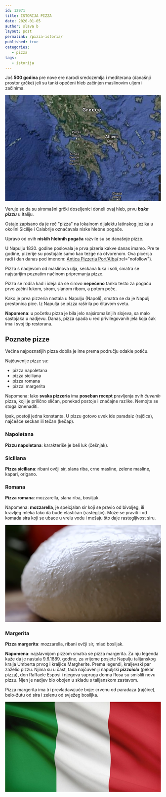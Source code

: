 ```yaml
---
id: 12971
title: ISTORIJA PIZZA
date: 2020-01-05
author: slava b
layout: post
permalink: /pizza-istoria/
published: true
categories:
   - pizza
tags:
   - istorija
---
```


Još **500 godina** pre nove ere narodi sredozemlja i mediterana (današnji prostor grčke) jeli su tanki opečeni hleb začinjen maslinovim uljem i začinima.

![grcka](/wp-content/uploads/2020/02/pizza.gr.jpg)

Veruje se da su siromašni grčki doseljenici doneli ovaj hleb, prvu **_baka pizzu_** u Italiju.

Ostaje zapisano da je reč "pizza" na lokalnom dijalektu latinskog jezika u okolini Sicilije i Calabrije označavala niske hlebne pogače.

Upravo od ovih **niskih hlebnih pogača** razvile su se današnje pizze.

U Napulju 1830. godine poslovala je prva pizeria kakve danas imamo. Pre te godine, pizerije su postojale samo kao tezge na otvorenom. Ova picerija radi i dan danas pod imenom: [Antica Pizzeria Port'Alba](https://en.wikipedia.org/wiki/Antica_Pizzeria_Port%27Alba){:rel="nofollow"}.

Pizza s nadjevom od maslinova ulja, seckana luka i soli, smatra se najstarijim poznatim načinom pripremanja pizze.

Pizza se rodila kad i ideja da se sirovo **nepečeno** tanko testo za pogaču prvo začini lukom, sirom, slanom ribom, a potom peče.

Kako je prva pizzeria nastala u Napulju (Napoli), smatra se da je Napulj prestonica pice. Iz Napulja se pizza raširila po čitavom svetu.

**Napomena**: u početku pizza je bila jelo najsiromašnijih slojeva, sa malo sastojaka u nadjevu. Danas, pizza spada u red privilegovanih jela koja čak ima i svoj tip restorana.

## Poznate pizze 

Većina najpoznatijih pizza dobila je ime prema području odakle potiču. 

Najčuvenije pizze su:

* pizza napoletana 
* pizza siciliana
* pizza romana
* pizzai margerita

Napomena: Iako **svaka pizzeria** ima **poseban recept** pravljenja ovih _čuvenih_ pizza, koji je prilično sličan, ponekad postoje i značajne razlike. Nemojte se stoga iznenaditi.

Ipak, postoji jedna konstanta. U pizzu gotovo uvek ide paradaiz (rajčica), najčešće seckan ili tečan (kečap).

### Napoletana

**Pizzu napoletana**: karakteriše je beli luk (češnjak).


### Siciliana
**Pizza siciliana**: ribani ovčji sir, slana riba, crne masline, zelene masline, kapari, origano.

### Romana
**Pizza romana**: mozzarella, slana riba, bosiljak.

Napomena:  **mozzarella**, je speicjalan sir koji se pravio od bivoljeg, ili kravljeg mleka tako da bude elastičan (rastegljiv). Može se praviti i od komada sira koji se ubace u vrelu vodu i mešaju što daje rastegljivost siru.

![mozzarella](/wp-content/uploads/2020/02/pizza.mozzarella.jpg)

### Margerita
**Pizza margerita**: mozzarella, ribani ovčji sir,
mlad bosiljak.

**Napomena**: najslavnijom pizzom smatra se pizza margerita. Za nju legenda kaže da je nastala 9.6.1889. godine, za vrijeme posjete Napulju talijanskog kralja Umberta prvog i kraljice Margherite. Prema legendi, kraljevski par zaželio pizzu. Njima su u čast, tada najčuveniji napuljski _**pizzaiolo**_ (pekar pizza), don Raffaele Esposi i njegova supruga donna Rosa su smislili novu pizzu. Njen je nadjev bio obojen u skladu s talijanskom zastavom. 

Pizza margerita ima tri prevladavajuće boje: crvenu od paradaza (rajčice), belo-žutu od sira i zelenu od svježeg bosiljka.

![boje pizze](/wp-content/uploads/2020/02/pizza.flag.jpg)


